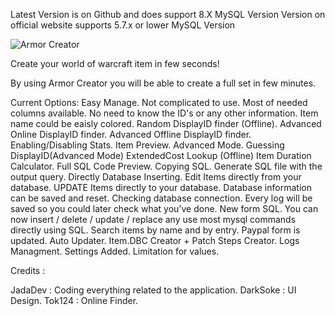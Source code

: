 Latest Version is on Github and does support 8.X MySQL Version
Version on official website supports 5.7.x or lower MySQL Version

![Armor Creator]([https://github.com/JadaDev/ArtMaker/blob/main/ToolArtMakerSS.png?raw=true](https://github.com/JadaDev/Armor-Creator/blob/master/ArmorCreator.png))

Create your world of warcraft item in few seconds! 

By using Armor Creator you will be able to create a full set in few minutes.

Current Options:
Easy Manage.
Not complicated to use.
Most of needed columns available.
No need to know the ID's or any other information.
Item name could be eaisly colored.
Random DisplayID finder (Offline).
Advanced Online DisplayID finder.
Advanced Offline DisplayID finder.
Enabling/Disabling Stats.
Item Preview.
Advanced Mode.
Guessing DisplayID(Advanced Mode)
ExtendedCost Lookup (Offline)
Item Duration Calculator.
Full SQL Code Preview.
Copying SQL.
Generate SQL file with the output query.
Directly Database Inserting.
Edit Items directly from your database.
UPDATE Items directly to your database.
Database information can be saved and reset.
Checking database connection.
Every log will be saved so you could later check what you've done.
New form SQL.
You can now insert / delete / update / replace any use most mysql commands directly using SQL.
Search items by name and by entry.
Paypal form is updated.
Auto Updater.
Item.DBC Creator + Patch Steps Creator.
Logs Managment.
Settings Added.
Limitation for values.

Credits : 

JadaDev : Coding everything related to the application.
DarkSoke : UI Design.
Tok124 : Online Finder.
